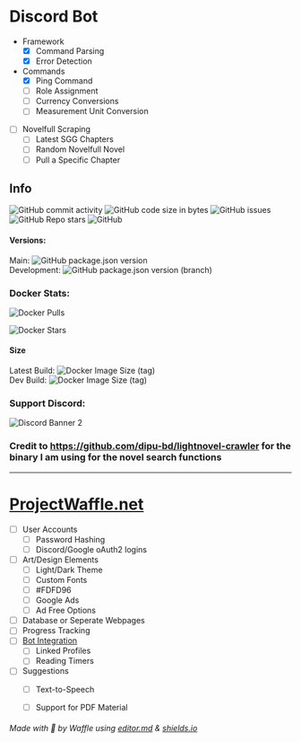 # Discord Bot
- Framework
	- [x] Command Parsing
	- [x] Error Detection
- Commands
	- [x] Ping Command
	- [ ] Role Assignment
	- [ ] Currency Conversions
	- [ ] Measurement Unit Conversion
- [ ] Novelfull Scraping
	- [ ] Latest SGG Chapters
	- [ ] Random Novelfull Novel
	- [ ] Pull a Specific Chapter

## Info

![GitHub commit activity](https://img.shields.io/github/commit-activity/m/w4ff1e/wafflebot) ![GitHub code size in bytes](https://img.shields.io/github/languages/code-size/W4ff1e/wafflebot) ![GitHub issues](https://img.shields.io/github/issues/w4ff1e/wafflebot) ![GitHub Repo stars](https://img.shields.io/github/stars/w4ff1e/wafflebot) ![GitHub](https://img.shields.io/github/license/w4ff1e/wafflebot)


#### Versions:

Main: ![GitHub package.json version](https://img.shields.io/github/package-json/v/w4ff1e/wafflebot/main)   
Development: ![GitHub package.json version (branch)](https://img.shields.io/github/package-json/v/w4ff1e/wafflebot/development)   
### Docker Stats:   

![Docker Pulls](https://img.shields.io/docker/pulls/w4ff1e/wafflebot)   

![Docker Stars](https://img.shields.io/docker/stars/w4ff1e/wafflebot)   

#### Size
Latest Build: ![Docker Image Size (tag)](https://img.shields.io/docker/image-size/w4ff1e/wafflebot/latest)   
Dev Build: ![Docker Image Size (tag)](https://img.shields.io/docker/image-size/w4ff1e/wafflebot/development)   
### Support Discord:

![Discord Banner 2](https://discordapp.com/api/guilds/298164747428298757/widget.png?style=banner2)

### Credit to https://github.com/dipu-bd/lightnovel-crawler for the binary I am using for the novel search functions

------------


# [ProjectWaffle.net](https://ProjectWaffle.net "ProjectWaffle.net")
- [ ] User Accounts
	- [ ] Password Hashing
	- [ ] Discord/Google oAuth2 logins
- [ ] Art/Design Elements
	- [ ] Light/Dark Theme
	- [ ] Custom Fonts
	- [ ] #FDFD96
	- [ ] Google Ads
	- [ ] Ad Free Options
- [ ] Database or Seperate Webpages
- [ ] Progress Tracking
- [ ] [Bot Integration](https://github.com/W4ff1e/wafflebot/edit/main/README.md#discord-bot "Bot Integration")
	- [ ] Linked Profiles
	- [ ] Reading Timers
- [ ] Suggestions
	- [ ] Text-to-Speech
	- [ ] Support for PDF Material



###### Made with :yellow_heart: by Waffle using [editor.md](https://pandao.github.io/editor.md/en.html "editor.md") & [shields.io](https://shields.io "shields.io")
 
